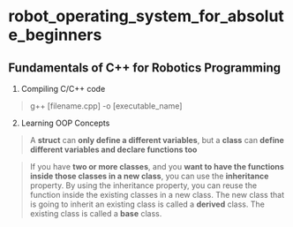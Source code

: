 # robot_operating_system_for_absolute_beginners

## Fundamentals of C++ for Robotics Programming
1. Compiling C/C++ code

> g++ [filename.cpp] -o [executable_name]

2. Learning OOP Concepts

> A **struct** can **only define a different variables**, but a **class** can 
**define different variables and declare functions too**

> If you have **two or more classes**, and you **want to have the functions 
inside those classes in a new class**, you can use the **inheritance** property. 
By using the inheritance property, you can reuse the function inside the 
existing classes in a new class. The new class that is going to inherit an 
existing class is called a **derived** class. The existing class is called a 
**base** class.
